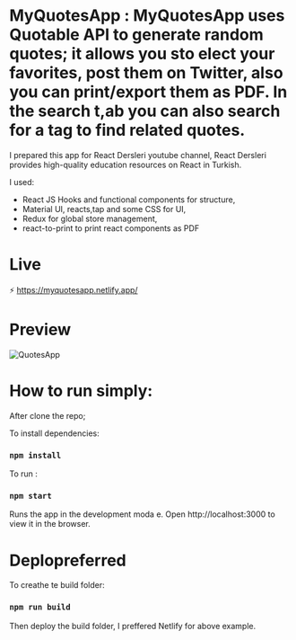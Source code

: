 # MyQuotesApp : MyQuotesApp uses Quotable API to generate random quotes; it allows you sto elect your favorites, post them on Twitter, also you can print/export them as PDF. In the search t,ab you can also search for a tag to find related quotes.

I prepared this app for React Dersleri youtube channel, React Dersleri provides high-quality education resources on React in Turkish.

I used:
- React JS Hooks and functional components for structure,
- Material UI, reacts,tap and some CSS for UI,
- Redux for global store management,
- react-to-print to print react components as PDF

 
 
 # Live 
 
 ⚡ https://myquotesapp.netlify.app/
 
 # Preview
 
  ![QuotesApp](https://user-images.githubusercontent.com/75986477/14cloning49-2af90913-1ad6-4e77-8e21-dca97ad71fd4.gif)

 # How to run simply:
 After clone the repo;

 To install dependencies:
 ### `npm install` 
 
 To run :
 ### `npm start`
 Runs the app in the development moda e. Open http://localhost:3000 to view it in the browser.

 # Deplopreferred
 To creathe te build folder:
 ### `npm run build`
 Then deploy the build folder, I preffered Netlify for above example.

